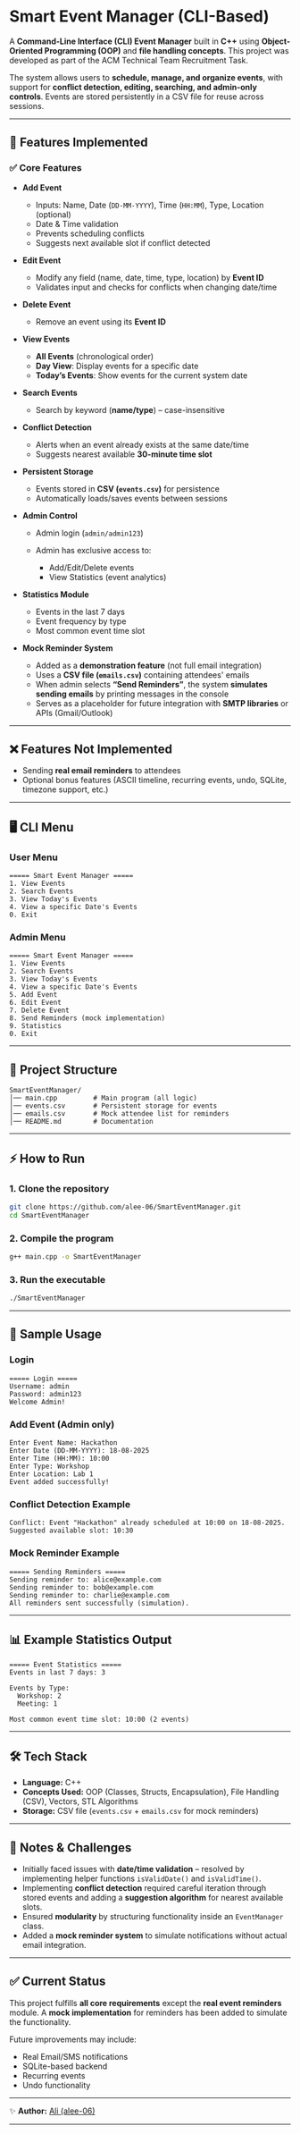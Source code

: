 # Smart Event Manager (CLI-Based)

A **Command-Line Interface (CLI) Event Manager** built in **C++** using **Object-Oriented Programming (OOP)** and **file handling concepts**.
This project was developed as part of the ACM Technical Team Recruitment Task.

The system allows users to **schedule, manage, and organize events**, with support for **conflict detection, editing, searching, and admin-only controls**. Events are stored persistently in a CSV file for reuse across sessions.

---

## 🚀 Features Implemented

### ✅ Core Features

* **Add Event**

  * Inputs: Name, Date (`DD-MM-YYYY`), Time (`HH:MM`), Type, Location (optional)
  * Date & Time validation
  * Prevents scheduling conflicts
  * Suggests next available slot if conflict detected

* **Edit Event**

  * Modify any field (name, date, time, type, location) by **Event ID**
  * Validates input and checks for conflicts when changing date/time

* **Delete Event**

  * Remove an event using its **Event ID**

* **View Events**

  * **All Events** (chronological order)
  * **Day View**: Display events for a specific date
  * **Today’s Events**: Show events for the current system date

* **Search Events**

  * Search by keyword (**name/type**) – case-insensitive

* **Conflict Detection**

  * Alerts when an event already exists at the same date/time
  * Suggests nearest available **30-minute time slot**

* **Persistent Storage**

  * Events stored in **CSV (`events.csv`)** for persistence
  * Automatically loads/saves events between sessions

* **Admin Control**

  * Admin login (`admin/admin123`)
  * Admin has exclusive access to:

    * Add/Edit/Delete events
    * View Statistics (event analytics)

* **Statistics Module**

  * Events in the last 7 days
  * Event frequency by type
  * Most common event time slot

* **Mock Reminder System**

  * Added as a **demonstration feature** (not full email integration)
  * Uses a **CSV file (`emails.csv`)** containing attendees' emails
  * When admin selects **“Send Reminders”**, the system **simulates sending emails** by printing messages in the console
  * Serves as a placeholder for future integration with **SMTP libraries** or APIs (Gmail/Outlook)

---

## ❌ Features Not Implemented

* Sending **real email reminders** to attendees
* Optional bonus features (ASCII timeline, recurring events, undo, SQLite, timezone support, etc.)

---

## 🖥️ CLI Menu

### User Menu

```
===== Smart Event Manager =====
1. View Events
2. Search Events
3. View Today's Events
4. View a specific Date's Events
0. Exit
```

### Admin Menu

```
===== Smart Event Manager =====
1. View Events
2. Search Events
3. View Today's Events
4. View a specific Date's Events
5. Add Event
6. Edit Event
7. Delete Event
8. Send Reminders (mock implementation)
9. Statistics
0. Exit
```

---

## 📂 Project Structure

```
SmartEventManager/
│── main.cpp         # Main program (all logic)
│── events.csv       # Persistent storage for events
│── emails.csv       # Mock attendee list for reminders
│── README.md        # Documentation
```

---

## ⚡ How to Run

### 1. Clone the repository

```bash
git clone https://github.com/alee-06/SmartEventManager.git
cd SmartEventManager
```

### 2. Compile the program

```bash
g++ main.cpp -o SmartEventManager
```

### 3. Run the executable

```bash
./SmartEventManager
```

---

## 📌 Sample Usage

### Login

```
===== Login =====
Username: admin
Password: admin123
Welcome Admin!
```

### Add Event (Admin only)

```
Enter Event Name: Hackathon
Enter Date (DD-MM-YYYY): 18-08-2025
Enter Time (HH:MM): 10:00
Enter Type: Workshop
Enter Location: Lab 1
Event added successfully!
```

### Conflict Detection Example

```
Conflict: Event "Hackathon" already scheduled at 10:00 on 18-08-2025.
Suggested available slot: 10:30
```

### Mock Reminder Example

```
===== Sending Reminders =====
Sending reminder to: alice@example.com
Sending reminder to: bob@example.com
Sending reminder to: charlie@example.com
All reminders sent successfully (simulation).
```

---

## 📊 Example Statistics Output

```
===== Event Statistics =====
Events in last 7 days: 3

Events by Type:
  Workshop: 2
  Meeting: 1

Most common event time slot: 10:00 (2 events)
```

---

## 🛠️ Tech Stack

* **Language:** C++
* **Concepts Used:** OOP (Classes, Structs, Encapsulation), File Handling (CSV), Vectors, STL Algorithms
* **Storage:** CSV file (`events.csv` + `emails.csv` for mock reminders)

---

## 📌 Notes & Challenges

* Initially faced issues with **date/time validation** – resolved by implementing helper functions `isValidDate()` and `isValidTime()`.
* Implementing **conflict detection** required careful iteration through stored events and adding a **suggestion algorithm** for nearest available slots.
* Ensured **modularity** by structuring functionality inside an `EventManager` class.
* Added a **mock reminder system** to simulate notifications without actual email integration.

---

## ✅ Current Status

This project fulfills **all core requirements** except the **real event reminders** module.
A **mock implementation** for reminders has been added to simulate the functionality.

Future improvements may include:

* Real Email/SMS notifications
* SQLite-based backend
* Recurring events
* Undo functionality

---

✨ **Author:** [Ali (alee-06)](https://github.com/alee-06)

---